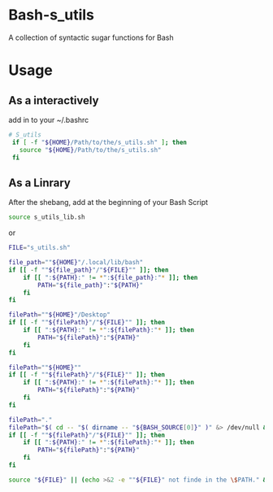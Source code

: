 # Bash-s_utils
A collection of syntactic sugar functions for Bash

# Usage
## As a interactively
add in to your ~/.bashrc
```bash
# S_utils
 if [ -f "${HOME}/Path/to/the/s_utils.sh" ]; then
   source "${HOME}/Path/to/the/s_utils.sh"
 fi
```

## As a Linrary
After the shebang, add at the beginning of your Bash Script
```bash
source s_utils_lib.sh
```
or
```bash
FILE="s_utils.sh"

file_path=""${HOME}"/.local/lib/bash"
if [[ -f ""${file_path}"/"${FILE}"" ]]; then
    if [[ ":${PATH}:" != *":${file_path}:"* ]]; then
        PATH="${file_path}":"${PATH}"
    fi
fi

filePath=""${HOME}"/Desktop"
if [[ -f ""${filePath}"/"${FILE}"" ]]; then
    if [[ ":${PATH}:" != *":${filePath}:"* ]]; then
        PATH="${filePath}":"${PATH}"
    fi
fi

filePath=""${HOME}""
if [[ -f ""${filePath}"/"${FILE}"" ]]; then
    if [[ ":${PATH}:" != *":${filePath}:"* ]]; then
        PATH="${filePath}":"${PATH}"
    fi
fi

filePath="."
filePath="$( cd -- "$( dirname -- "${BASH_SOURCE[0]}" )" &> /dev/null && pwd )"
if [[ -f ""${filePath}"/"${FILE}"" ]]; then
    if [[ ":${PATH}:" != *":${filePath}:"* ]]; then
        PATH="${filePath}":"${PATH}"
    fi
fi

source "${FILE}" || (echo >&2 -e ""${FILE}" not finde in the \$PATH." && exit 1)
```
